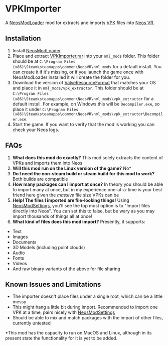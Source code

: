 # VPKImporter

A [NeosModLoader](https://github.com/zkxs/NeosModLoader) mod for extracts and imports [VPK](https://developer.valvesoftware.com/wiki/VPK_File_Format) files into [Neos VR](https://neos.com/).

## Installation
1. Install [NeosModLoader](https://github.com/zkxs/NeosModLoader).
1. Place and extract [VPKImporter.rar](https://github.com/dfgHiatus/VPKImporter/releases/latest) into your `nml_mods` folder. This folder should be at `C:\Program Files (x86)\Steam\steamapps\common\NeosVR\nml_mods` for a default install. You can create it if it's missing, or if you launch the game once with NeosModLoader installed it will create the folder for you.
1. Download the version of [ValveResourceFormat](https://github.com/SteamDatabase/ValveResourceFormat/releases/latest) that matches your OS and place it in `nml_mods/vpk_extractor`. This folder should be at `C:\Program Files (x86)\Steam\steamapps\common\NeosVR\nml_mods\vpk_extractor` for a default install. For example, on Windows this will be `Decompiler.exe`, so place it under `C:\Program Files (x86)\Steam\steamapps\common\NeosVR\nml_mods\vpk_extractor\Decompiler.exe`.
1. Start the game. If you want to verify that the mod is working you can check your Neos logs.

## FAQs
1. <b>What does this mod do exactly?</b> This mod solely extracts the content of VPKs and imports them into Neos
1. <b>Will this mod run on the Linux version of the game?</b> No*
1. <b>Do I need the non-steam build or steam build for this mod to work?</b> Both builds are compatible 
1. <b>How many packages can I import at once?</b> In theory you should be able to import many at once, but in my experience one-at-a-time is your best friend here given the <i>massive</i> file size VPKs can be
1. <b>Help! The files I imported are file-looking things!</b> Using [NeosModSettings](https://github.com/badhaloninja/NeosModSettings), you'll see the top most option is to "Import files directly into Neos". You can set this to false, but be wary as you may import thousands of things all at once!
1. <b>What kind of files does this mod import?</b>
Presently, it supports:
- Text
- Images
- Documents 
- 3D Models (including point clouds)
- Audio
- Fonts
- Videos
- And raw binary variants of the above for file sharing

## Known Issues and Limitations
- The importer doesn't place files under a single root, which can be a little messy
- This might hang a little bit during import. Recommended to import one VPK at a time, pairs nicely with [NeosModSettings](https://github.com/badhaloninja/NeosModSettings)
- Should be able to mix and match packages with the import of other files, currently untested

*This mod has the capacity to run on MacOS and Linux, although in its present state the functionality for it is yet to be added.
